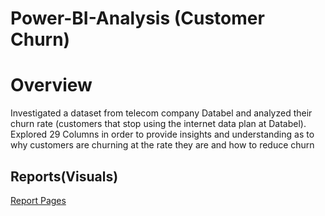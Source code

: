 # Power-BI-Analysis (Customer Churn)
# Overview
Investigated a dataset from telecom company Databel and analyzed their churn rate (customers that stop using the internet data plan at Databel). Explored 29 Columns in order to provide insights and understanding as to why customers are churning at the rate they are and how to reduce churn
## Reports(Visuals)
[Report Pages](https://github.com/mrMartinManyaka/Power-BI-Analysis/blob/main/PowerBI%20Reports.pbix)
